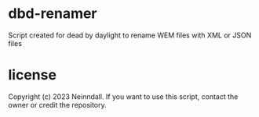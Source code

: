 # dbd-renamer
Script created for dead by daylight to rename WEM files with XML or JSON files

# license 
Copyright (c) 2023 Neinndall. If you want to use this script, contact the owner or credit the repository.
